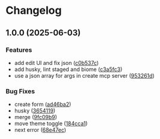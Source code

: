 # Changelog

## 1.0.0 (2025-06-03)


### Features

* add edit UI and fix json ([c0b537c](https://github.com/brrock/mcp-bridge/commit/c0b537c107ed91a3e9ddbb1793f2020b08a293e2))
* add husky, lint staged and biome ([c3a5fc3](https://github.com/brrock/mcp-bridge/commit/c3a5fc31aa3132e3acba7beb3615d4f3089f3b60))
* use a json array for args in create mcp server ([953261d](https://github.com/brrock/mcp-bridge/commit/953261dcd1ec7c1f5a05072d2bf354024cfd28c7))


### Bug Fixes

* create form ([ad46ba2](https://github.com/brrock/mcp-bridge/commit/ad46ba285e0ef6096fb1b271e3099cc48a5f75ac))
* husky ([3654119](https://github.com/brrock/mcp-bridge/commit/36541198589ab92381a6c99c6f3eb545e3fa56aa))
* merge ([9fc09b9](https://github.com/brrock/mcp-bridge/commit/9fc09b90cf2621a7e8233656d3ae3968bb156670))
* move theme toggle ([184cca1](https://github.com/brrock/mcp-bridge/commit/184cca1ae9797d1250bab251197a540d84f2fd57))
* next error ([68e47ec](https://github.com/brrock/mcp-bridge/commit/68e47ecec547dd38ff49ba4734a6e563a2fbf8c2))
